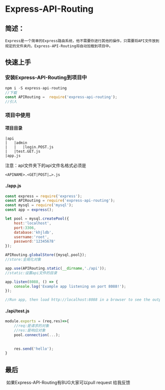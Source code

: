 # Express-API-Routing
## 简述：
    Express是一个简单的Express路由系统，他不需要你进行其他的操作，只需要将API文件放到规定的文件夹内，Express-API-Routing将自动加载到项目中。
## 快速上手
### 安装Express-API-Routing到项目中

```js
npm i -S express-api-routing
//下载
const APIRouting =  require('express-api-routing');
//引入
```

### 项目中使用

#### 项目目录

	|api
	|	|admin
	|	|	|login.POST.js
	|	|test.GET.js
	|app.js

注意：api文件夹下的api文件名格式必须是

	<APINAME>.<GET|POST|…>.js


#### ./app.js


```js
const express = require('express');
const APIRouting = require('express-api-routing');
const mysql = require('mysql');
const app = express();

let pool = mysql.createPool({
    host:'localhost',
    port:3306,
    database:'khjldb',
    username:'root',
    password:'12345678'
});

APIRouting.globalStore({mysql,pool});
//store:全局化对象

app.use(APIRouting.static(__dirname,'./api'));
//static:设置api文件的目录

app.listen(8088, () => {
    console.log('Example app listening on port 8088!');
});

//Run app, then load http://localhost:8088 in a browser to see the output.

```

#### ./api/test.js

```js
module.exports = (req,res)=>{
    //req:是请求的对象
    //res:是响应对象
    pool.connection(...);
    
    
    res.send('hello');
}
```

## 最后

​	如果Express-API-Routing有BUG大家可以pull request 给我反馈

